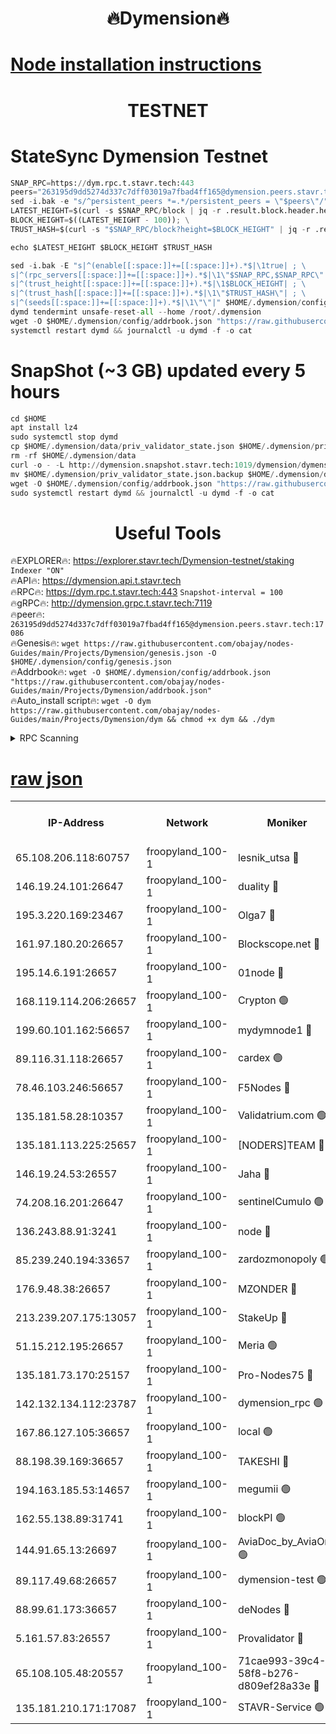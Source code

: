 <h1 align="center"> 🔥Dymension🔥</h1>

[Node installation instructions](https://github.com/obajay/nodes-Guides/tree/main/Projects/Dymension)
=

<h1 align="center"> TESTNET</h1>

# StateSync Dymension Testnet
```python
SNAP_RPC=https://dym.rpc.t.stavr.tech:443
peers="263195d9dd5274d337c7dff03019a7fbad4ff165@dymension.peers.stavr.tech:17086"
sed -i.bak -e "s/^persistent_peers *=.*/persistent_peers = \"$peers\"/" $HOME/.dymension/config/config.toml
LATEST_HEIGHT=$(curl -s $SNAP_RPC/block | jq -r .result.block.header.height); \
BLOCK_HEIGHT=$((LATEST_HEIGHT - 100)); \
TRUST_HASH=$(curl -s "$SNAP_RPC/block?height=$BLOCK_HEIGHT" | jq -r .result.block_id.hash)

echo $LATEST_HEIGHT $BLOCK_HEIGHT $TRUST_HASH

sed -i.bak -E "s|^(enable[[:space:]]+=[[:space:]]+).*$|\1true| ; \
s|^(rpc_servers[[:space:]]+=[[:space:]]+).*$|\1\"$SNAP_RPC,$SNAP_RPC\"| ; \
s|^(trust_height[[:space:]]+=[[:space:]]+).*$|\1$BLOCK_HEIGHT| ; \
s|^(trust_hash[[:space:]]+=[[:space:]]+).*$|\1\"$TRUST_HASH\"| ; \
s|^(seeds[[:space:]]+=[[:space:]]+).*$|\1\"\"|" $HOME/.dymension/config/config.toml
dymd tendermint unsafe-reset-all --home /root/.dymension
wget -O $HOME/.dymension/config/addrbook.json "https://raw.githubusercontent.com/obajay/nodes-Guides/main/Projects/Dymension/addrbook.json"
systemctl restart dymd && journalctl -u dymd -f -o cat

```
# SnapShot (~3 GB) updated every 5 hours
```python
cd $HOME
apt install lz4
sudo systemctl stop dymd
cp $HOME/.dymension/data/priv_validator_state.json $HOME/.dymension/priv_validator_state.json.backup
rm -rf $HOME/.dymension/data
curl -o - -L http://dymension.snapshot.stavr.tech:1019/dymension/dymension-snap.tar.lz4 | lz4 -c -d - | tar -x -C $HOME/.dymension --strip-components 2
mv $HOME/.dymension/priv_validator_state.json.backup $HOME/.dymension/data/priv_validator_state.json
wget -O $HOME/.dymension/config/addrbook.json "https://raw.githubusercontent.com/obajay/nodes-Guides/main/Projects/Dymension/addrbook.json"
sudo systemctl restart dymd && journalctl -u dymd -f -o cat
```

 <h1 align="center"> Useful Tools</h1>

🔥EXPLORER🔥:     https://explorer.stavr.tech/Dymension-testnet/staking        `Indexer "ON"` \
🔥API🔥:          https://dymension.api.t.stavr.tech \
🔥RPC🔥:          https://dym.rpc.t.stavr.tech:443                  `Snapshot-interval = 100` \
🔥gRPC🔥:         http://dymension.grpc.t.stavr.tech:7119 \
🔥peer🔥:         `263195d9dd5274d337c7dff03019a7fbad4ff165@dymension.peers.stavr.tech:17086` \
🔥Genesis🔥:     ```wget https://raw.githubusercontent.com/obajay/nodes-Guides/main/Projects/Dymension/genesis.json -O $HOME/.dymension/config/genesis.json``` \
🔥Addrbook🔥:    ```wget -O $HOME/.dymension/config/addrbook.json "https://raw.githubusercontent.com/obajay/nodes-Guides/main/Projects/Dymension/addrbook.json"``` \
🔥Auto_install script🔥: ```wget -O dym https://raw.githubusercontent.com/obajay/nodes-Guides/main/Projects/Dymension/dym && chmod +x dym && ./dym```

<details>
<summary>RPC Scanning</summary>

<h2 align="center"> We scan nodes in real time every 4 hours. And we provide the final result of RPC endpoints.
We cannot influence the operation of these nodes in any way. </h2>


```python
If Voting Power is higher than 0 --> then the Node is a validator of the network and may be subject to attack and be a potential threat to the chain.
```
```python
We marked such validators with a red symbol
```

</details>

[raw json](https://rpc-check.dymt.stavr.tech/dymt/rpc-dymt-result.json)
=


<table><tr><th>IP-Address</th><th>Network</th><th>Moniker</th><th>Latest Block Height</th><th>Earliest Block Height</th><th>Catching Up</th><th>Voting Power</th><th>Scan Time</th></tr><tr><td>65.108.206.118:60757</td><td>froopyland_100-1</td><td>lesnik_utsa 🔴</td><td>1562424</td><td>1</td><td>False</td><td>1</td><td>2023-12-05T10:32:51.626585299UTC</td></tr><tr><td>146.19.24.101:26647</td><td>froopyland_100-1</td><td>duality 🔴</td><td>1562427</td><td>1</td><td>False</td><td>1</td><td>2023-12-05T10:33:08.127835156UTC</td></tr><tr><td>195.3.220.169:23467</td><td>froopyland_100-1</td><td>Olga7 🔴</td><td>1562429</td><td>1</td><td>False</td><td>1</td><td>2023-12-05T10:33:22.845321407UTC</td></tr><tr><td>161.97.180.20:26657</td><td>froopyland_100-1</td><td>Blockscope.net 🔴</td><td>1562430</td><td>1</td><td>False</td><td>1</td><td>2023-12-05T10:33:27.741938023UTC</td></tr><tr><td>195.14.6.191:26657</td><td>froopyland_100-1</td><td>01node 🔴</td><td>1562430</td><td>1</td><td>False</td><td>1</td><td>2023-12-05T10:33:28.355892903UTC</td></tr><tr><td>168.119.114.206:26657</td><td>froopyland_100-1</td><td>Crypton 🟢</td><td>1562430</td><td>1</td><td>False</td><td>0</td><td>2023-12-05T10:33:28.648371715UTC</td></tr><tr><td>199.60.101.162:56657</td><td>froopyland_100-1</td><td>mydymnode1 🔴</td><td>1562424</td><td>106001</td><td>False</td><td>1</td><td>2023-12-05T10:32:52.355796423UTC</td></tr><tr><td>89.116.31.118:26657</td><td>froopyland_100-1</td><td>cardex 🟢</td><td>1562425</td><td>293001</td><td>False</td><td>0</td><td>2023-12-05T10:33:00.942502385UTC</td></tr><tr><td>78.46.103.246:56657</td><td>froopyland_100-1</td><td>F5Nodes 🔴</td><td>1562423</td><td>407001</td><td>False</td><td>1</td><td>2023-12-05T10:32:47.810130740UTC</td></tr><tr><td>135.181.58.28:10357</td><td>froopyland_100-1</td><td>Validatrium.com 🟢</td><td>1562428</td><td>591001</td><td>False</td><td>0</td><td>2023-12-05T10:33:14.973928545UTC</td></tr><tr><td>135.181.113.225:25657</td><td>froopyland_100-1</td><td>[NODERS]TEAM 🔴</td><td>1562428</td><td>737456</td><td>False</td><td>1</td><td>2023-12-05T10:33:15.355133476UTC</td></tr><tr><td>146.19.24.53:26557</td><td>froopyland_100-1</td><td>Jaha 🔴</td><td>1562428</td><td>737456</td><td>False</td><td>1</td><td>2023-12-05T10:33:15.702530837UTC</td></tr><tr><td>74.208.16.201:26647</td><td>froopyland_100-1</td><td>sentinelCumulo 🟢</td><td>1562422</td><td>820001</td><td>False</td><td>0</td><td>2023-12-05T10:32:40.713968882UTC</td></tr><tr><td>136.243.88.91:3241</td><td>froopyland_100-1</td><td>node 🔴</td><td>1562428</td><td>922548</td><td>False</td><td>1</td><td>2023-12-05T10:33:15.965367179UTC</td></tr><tr><td>85.239.240.194:33657</td><td>froopyland_100-1</td><td>zardozmonopoly 🟢</td><td>1562431</td><td>935165</td><td>False</td><td>0</td><td>2023-12-05T10:33:36.183476666UTC</td></tr><tr><td>176.9.48.38:26657</td><td>froopyland_100-1</td><td>MZONDER 🔴</td><td>1562429</td><td>1006001</td><td>False</td><td>1</td><td>2023-12-05T10:33:22.493386726UTC</td></tr><tr><td>213.239.207.175:13057</td><td>froopyland_100-1</td><td>StakeUp 🔴</td><td>1562431</td><td>1150548</td><td>False</td><td>1</td><td>2023-12-05T10:33:31.250285524UTC</td></tr><tr><td>51.15.212.195:26657</td><td>froopyland_100-1</td><td>Meria 🟢</td><td>1562421</td><td>1238063</td><td>False</td><td>0</td><td>2023-12-05T10:32:37.076754370UTC</td></tr><tr><td>135.181.73.170:25157</td><td>froopyland_100-1</td><td>Pro-Nodes75 🔴</td><td>1562423</td><td>1262423</td><td>False</td><td>1</td><td>2023-12-05T10:32:49.192814697UTC</td></tr><tr><td>142.132.134.112:23787</td><td>froopyland_100-1</td><td>dymension_rpc 🟢</td><td>1562426</td><td>1262426</td><td>False</td><td>0</td><td>2023-12-05T10:33:05.330424946UTC</td></tr><tr><td>167.86.127.105:36657</td><td>froopyland_100-1</td><td>local 🟢</td><td>1562430</td><td>1318001</td><td>False</td><td>0</td><td>2023-12-05T10:33:25.209178302UTC</td></tr><tr><td>88.198.39.169:36657</td><td>froopyland_100-1</td><td>TAKESHI 🔴</td><td>1562422</td><td>1330001</td><td>False</td><td>1</td><td>2023-12-05T10:32:40.954702493UTC</td></tr><tr><td>194.163.185.53:14657</td><td>froopyland_100-1</td><td>megumii 🟢</td><td>1562423</td><td>1390788</td><td>False</td><td>0</td><td>2023-12-05T10:32:48.855135885UTC</td></tr><tr><td>162.55.138.89:31741</td><td>froopyland_100-1</td><td>blockPI 🟢</td><td>1562430</td><td>1435053</td><td>False</td><td>0</td><td>2023-12-05T10:33:27.992973947UTC</td></tr><tr><td>144.91.65.13:26697</td><td>froopyland_100-1</td><td>AviaDoc_by_AviaOne 🟢</td><td>1562398</td><td>1462001</td><td>False</td><td>0</td><td>2023-12-05T10:32:48.488673557UTC</td></tr><tr><td>89.117.49.68:26657</td><td>froopyland_100-1</td><td>dymension-test 🟢</td><td>1562430</td><td>1473622</td><td>False</td><td>0</td><td>2023-12-05T10:33:28.956903037UTC</td></tr><tr><td>88.99.61.173:36657</td><td>froopyland_100-1</td><td>deNodes 🔴</td><td>1562428</td><td>1501386</td><td>False</td><td>1</td><td>2023-12-05T10:33:14.599481232UTC</td></tr><tr><td>5.161.57.83:26557</td><td>froopyland_100-1</td><td>Provalidator 🔴</td><td>1562421</td><td>1503071</td><td>False</td><td>1</td><td>2023-12-05T10:32:37.736032793UTC</td></tr><tr><td>65.108.105.48:20557</td><td>froopyland_100-1</td><td>71cae993-39c4-58f8-b276-d809ef28a33e 🔴</td><td>1562426</td><td>1550001</td><td>False</td><td>1</td><td>2023-12-05T10:33:05.677381080UTC</td></tr><tr><td>135.181.210.171:17087</td><td>froopyland_100-1</td><td>STAVR-Service 🟢</td><td>1562423</td><td>1560105</td><td>False</td><td>0</td><td>2023-12-05T10:32:45.396004675UTC</td></tr></table>
